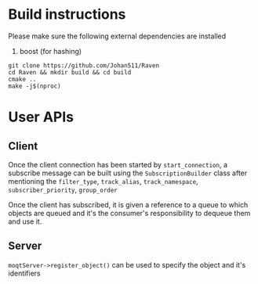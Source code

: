 # Build instructions

Please make sure the following external dependencies are installed
1. boost (for hashing)

```
git clone https://github.com/Johan511/Raven
cd Raven && mkdir build && cd build
cmake ..
make -j$(nproc)
```

# User APIs

## Client
Once the client connection has been started by `start_connection`, a subscribe message can be
built using the `SubscriptionBuilder` class after mentioning the `filter_type`, `track_alias`,
`track_namespace`, `subscriber_priority`, `group_order`

Once the client has subscribed, it is given a reference to a queue to which objects are queued
and it's the consumer's responsibility to dequeue them and use it.


## Server
`moqtServer->register_object()` can be used to specify the object and it's identifiers
